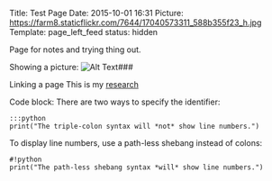 Title: Test Page
Date: 2015-10-01 16:31
Picture: https://farm8.staticflickr.com/7644/17040573311_588b355f23_h.jpg
Template: page_left_feed
status: hidden


Page for notes and trying thing out.

Showing a picture:
![Alt Text]({filename}/images/me.jpg)###

Linking a page
This is my [research]({filename}research.md)

Code block:
There are two ways to specify the identifier:

    :::python
    print("The triple-colon syntax will *not* show line numbers.")

To display line numbers, use a path-less shebang instead of colons:

    #!python
    print("The path-less shebang syntax *will* show line numbers.")
